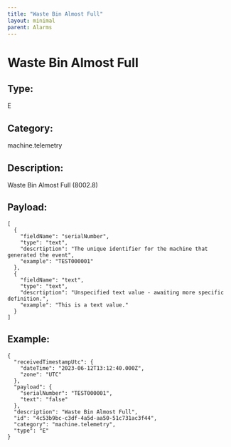 ```yaml
---
title: "Waste Bin Almost Full"
layout: minimal
parent: Alarms
---
```


# Waste Bin Almost Full

## Type:

E

## Category:

machine.telemetry

## Description: 

Waste Bin Almost Full (8002.8)

## Payload:

```
[
  {
    "fieldName": "serialNumber",
    "type": "text",
    "descrtiption": "The unique identifier for the machine that generated the event",
    "example": "TEST000001"
  },
  {
    "fieldName": "text",
    "type": "text",
    "descrtiption": "Unspecified text value - awaiting more specific definition.",
    "example": "This is a text value."
  }
]
```

## Example:

```
{
  "receivedTimestampUtc": {
    "dateTime": "2023-06-12T13:12:40.000Z",
    "zone": "UTC"
  },
  "payload": {
    "serialNumber": "TEST000001",
    "text": "false"
  },
  "description": "Waste Bin Almost Full",
  "id": "4c53b9bc-c3df-4a5d-aa50-51c731ac3f44",
  "category": "machine.telemetry",
  "type": "E"
}
```
